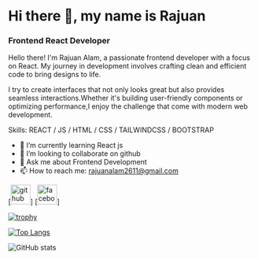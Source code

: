 # Hi there 👋, my name is Rajuan
### Frontend React Developer

Hello there! I'm Rajuan Alam, a passionate frontend developer with a focus on React. My journey in development involves crafting clean and efficient code to bring designs to life.

I try to create interfaces that not only looks great but also provides seamless interactions.Whether it's building user-friendly components or optimizing performance,I enjoy the challenge that come with modern web development.

Skills:   REACT / JS / HTML / CSS / TAILWINDCSS / BOOTSTRAP

- 🌱 I’m currently learning React js 
- 👯 I’m looking to collaborate on github 
- 💬 Ask me about Frontend Development 
- 📫 How to reach me: rajuanalam2611@gmail.com 


[<img src='https://cdn.jsdelivr.net/npm/simple-icons@3.0.1/icons/github.svg' alt='github' height='40'>]  [<img src='https://cdn.jsdelivr.net/npm/simple-icons@3.0.1/icons/facebook.svg' alt='facebook' height='40'>]

[![trophy](https://github-profile-trophy.vercel.app/?username=rajuanalam)](https://github.com/ryo-ma/github-profile-trophy)

[![Top Langs](https://github-readme-stats.vercel.app/api/top-langs/?username=rajuanalam)](https://github.com/anuraghazra/github-readme-stats)

![GitHub stats](https://github-readme-stats.vercel.app/api?username=rajuanalam&show_icons=true)  





